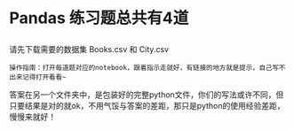 # Pandas 练习题总共有4道<p>
  请先下载需要的数据集 Books.csv 和 City.csv

`操作指南：打开每道题对应的notebook，跟着指示走就好，有链接的地方就是提示，自己写不出来记得打开看看~`

答案在另一个文件夹中，是包装好的完整python文件，你们的写法或许不同，但只要结果是对的就ok，不用气馁与答案的差距，那只是python的使用经验差距，慢慢来就好！
